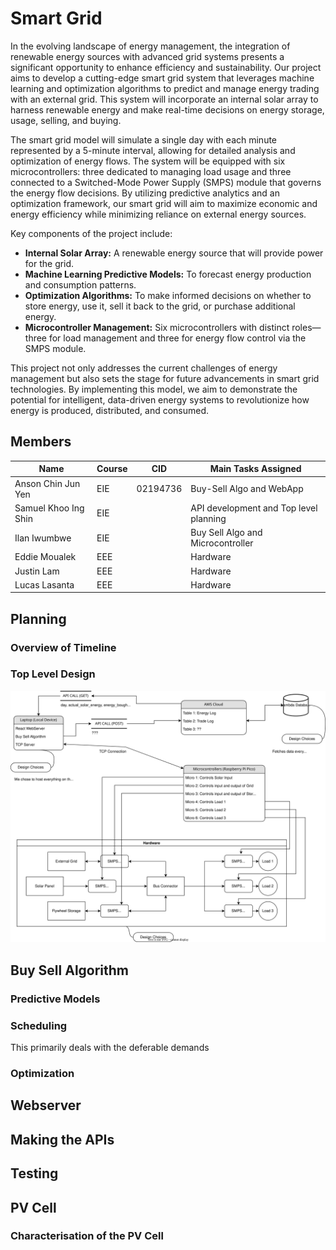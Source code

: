 # Smart Grid

In the evolving landscape of energy management, the integration of renewable energy sources with advanced grid systems presents a significant opportunity to enhance efficiency and sustainability. Our project aims to develop a cutting-edge smart grid system that leverages machine learning and optimization algorithms to predict and manage energy trading with an external grid. This system will incorporate an internal solar array to harness renewable energy and make real-time decisions on energy storage, usage, selling, and buying.

The smart grid model will simulate a single day with each minute represented by a 5-minute interval, allowing for detailed analysis and optimization of energy flows. The system will be equipped with six microcontrollers: three dedicated to managing load usage and three connected to a Switched-Mode Power Supply (SMPS) module that governs the energy flow decisions. By utilizing predictive analytics and an optimization framework, our smart grid will aim to maximize economic and energy efficiency while minimizing reliance on external energy sources.

Key components of the project include:

- **Internal Solar Array:** A renewable energy source that will provide power for the grid.
- **Machine Learning Predictive Models:** To forecast energy production and consumption patterns.
- **Optimization Algorithms:** To make informed decisions on whether to store energy, use it, sell it back to the grid, or purchase additional energy.
- **Microcontroller Management:** Six microcontrollers with distinct roles—three for load management and three for energy flow control via the SMPS module.


This project not only addresses the current challenges of energy management but also sets the stage for future advancements in smart grid technologies. By implementing this model, we aim to demonstrate the potential for intelligent, data-driven energy systems to revolutionize how energy is produced, distributed, and consumed.


## Members

| Name                 | Course | CID      | Main Tasks Assigned                     |
| -------------------- | ------ | -------- | --------------------------------------- |
| Anson Chin Jun Yen   | EIE    | 02194736 | Buy-Sell Algo and WebApp                |
| Samuel Khoo Ing Shin | EIE    |          | API development and Top level planning  |
| Ilan Iwumbwe         | EIE    |          | Buy Sell Algo and Microcontroller       |
| Eddie Moualek        | EEE    |          | Hardware                                |
| Justin Lam           | EEE    |          | Hardware                                |
| Lucas Lasanta        | EEE    |          | Hardware                                |

## Planning 

### Overview of Timeline


### Top Level Design

![alt text](https://github.com/chinjyanson/SmartGrid/blob/main/TopLevel.drawio.svg)


## Buy Sell Algorithm
### Predictive Models 




### Scheduling 
This primarily deals with the deferable demands


### Optimization 



## Webserver 


## Making the APIs


## Testing




## PV Cell 

### Characterisation of the PV Cell




